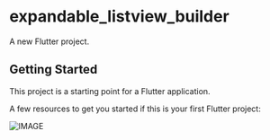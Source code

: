 # expandable_listview_builder

A new Flutter project.

## Getting Started

This project is a starting point for a Flutter application.

A few resources to get you started if this is your first Flutter project:
 
![IMAGE](https://github.com/SHOAIB1050/Expandable_Listview_Builder_Flutter/assets/10377875/a760476c-936b-4144-b8e6-7dbb40e45bfd)

